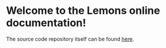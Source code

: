 # Welcome to the Lemons online documentation! 

The source code repository itself can be found [here](https://github.com/benthevining/Lemons).
